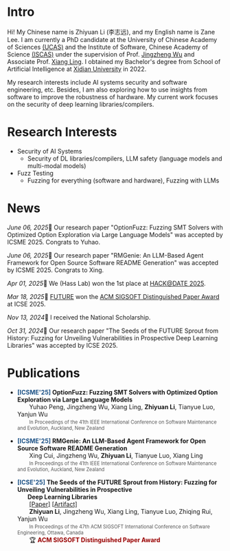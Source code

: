# Intro

Hi! My Chinese name is Zhiyuan Li (李志远), and my English name is Zane Lee. I am currently a PhD candidate at the University of Chinese Academy of Sciences [(UCAS)](https://english.ucas.ac.cn/) and the Institute of Software, Chinese Academy of Science [(ISCAS)](http://www.iscas.ac.cn/) under the supervision of Prof. [Jingzheng Wu](https://people.ucas.ac.cn/~jingzheng) and Associate Prof. [Xiang Ling](https://ryderling.github.io/). I obtained my Bachelor's degree from School of Artificial Intelligence at [Xidian University](https://www.xidian.edu.cn/) in 2022.

My research interests include AI systems security and software engineering, etc. Besides, I am also exploring how to use insights from software to improve the robustness of hardware. My current work focuses on the security of deep learning libraries/compilers.

# Research Interests
- Security of AI Systems
    - Security of DL libraries/compilers, LLM safety (language models and multi-modal models)
- Fuzz Testing
    - Fuzzing for everything (software and hardware), Fuzzing with LLMs

# News
*June 06, 2025*🎉 Our research paper "OptionFuzz: Fuzzing SMT Solvers with Optimized Option Exploration via Large Language Models" was accepted by ICSME 2025. Congrats to Yuhao.

*June 06, 2025*🎉 Our research paper "RMGenie: An LLM-Based Agent Framework for Open Source Software README Generation" was accepted by ICSME 2025. Congrats to Xing.

*Apr 01, 2025*🏅 We (Hass Lab) won the 1st place at [HACK@DATE 2025](https://hackthesilicon.com/date25/).

*Mar 18, 2025*🏅 [FUTURE](https://github.com/Redempt1onzzZZ/FUTURE) won the [ACM SIGSOFT Distinguished Paper Award](https://www.sigsoft.org/awards/distinguishedPaperAward.html) at ICSE 2025.

*Nov 13, 2024*🏅 I received the National Scholarship.

*Oct 31, 2024*🎉 Our research paper "The Seeds of the FUTURE Sprout from History: Fuzzing for Unveiling Vulnerabilities in Prospective Deep Learning Libraries" was accepted by ICSE 2025.

# Publications
- <span style="color: #1E5387; font-weight: bold;">[ICSME'25] </span> <span style="font-weight: bold;">OptionFuzz: Fuzzing SMT Solvers with Optimized Option Exploration via Large Language Models</span><br> 
&nbsp;&nbsp;&nbsp;&nbsp;&nbsp;&nbsp;&nbsp;Yuhao Peng, Jingzheng Wu, Xiang Ling, <span style="font-weight: bold;">Zhiyuan Li</span>, Tianyue Luo, Yanjun Wu<br>
&nbsp;&nbsp;&nbsp;&nbsp;&nbsp;&nbsp;&nbsp;<span style="font-size: 0.8em; color: #555;">In Proceedings of the 41th IEEE International Conference on Software Maintenance and Evolution, Auckland, New Zealand</span><br>

- <span style="color: #1E5387; font-weight: bold;">[ICSME'25] </span> <span style="font-weight: bold;">RMGenie: An LLM-Based Agent Framework for Open Source Software README Generation</span><br> 
&nbsp;&nbsp;&nbsp;&nbsp;&nbsp;&nbsp;&nbsp;Xing Cui, Jingzheng Wu, <span style="font-weight: bold;">Zhiyuan Li</span>, Tianyue Luo, Xiang Ling<br>
&nbsp;&nbsp;&nbsp;&nbsp;&nbsp;&nbsp;&nbsp;<span style="font-size: 0.8em; color: #555;">In Proceedings of the 41th IEEE International Conference on Software Maintenance and Evolution, Auckland, New Zealand</span><br>

- <span style="color: #1E5387; font-weight: bold;">[ICSE'25] </span> <span style="font-weight: bold;">The Seeds of the FUTURE Sprout from History: Fuzzing for Unveiling Vulnerabilities in Prospective</span><br> &nbsp;&nbsp;&nbsp;&nbsp;&nbsp;&nbsp;<span style="font-weight: bold;">Deep Learning Libraries</span><br>
&nbsp;&nbsp;&nbsp;&nbsp;&nbsp;&nbsp; [[Paper]](https://arxiv.org/abs/2412.01317) [[Artifact]](https://github.com/Redempt1onzzZZ/FUTURE)<br>
&nbsp;&nbsp;&nbsp;&nbsp;&nbsp;&nbsp;&nbsp;<span style="font-weight: bold;">Zhiyuan Li</span>, Jingzheng Wu, Xiang Ling, Tianyue Luo, Zhiqing Rui, Yanjun Wu<br>
&nbsp;&nbsp;&nbsp;&nbsp;&nbsp;&nbsp;&nbsp;<span style="font-size: 0.8em; color: #555;">In Proceedings of the 47th ACM SIGSOFT International Conference on Software Engineering, Ottawa, Canada</span><br>
&nbsp;&nbsp;&nbsp;&nbsp;&nbsp;&nbsp;&nbsp;🏆 <span style="color: #990000; font-weight: bold;">ACM SIGSOFT Distinguished Paper Award</span><br>